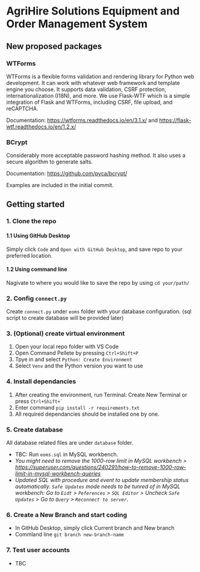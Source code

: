 # AgriHire Solutions Equipment and Order Management System

## New proposed packages
### WTForms
WTForms is a flexible forms validation and rendering library for Python web development. It can work with whatever web framework and template engine you choose. It supports data validation, CSRF protection, internationalization (I18N), and more. We use Flask-WTF which is a simple integration of Flask and WTForms, including CSRF, file upload, and reCAPTCHA.

Documentation: https://wtforms.readthedocs.io/en/3.1.x/ and https://flask-wtf.readthedocs.io/en/1.2.x/

### BCrypt
Considerably more acceptable password hashing method. It also uses a secure algorithm to generate salts.

Documentation: https://github.com/pyca/bcrypt/

Examples are included in the initial commit.

## Getting started
### 1. Clone the repo

#### 1.1 Using GitHub Desktop
Simply click `Code` and `Open with GitHub Desktop`, and save repo to your preferred location.

#### 1.2 Using command line
Nagivate to where you would like to save the repo by using `cd your/path/`

### 2. Config `connect.py`
Create `connect.py` under `eoms` folder with your database configuration. (sql script to create database will be provided later)

### 3. (Optional) create virtual environment
1. Open your local repo folder with VS Code
2. Open Command Pellete by pressing `Ctrl+Shift+P`
3. Tpye in and select `Python: Create Environment`
4. Select `Venv` and the Python version you want to use

### 4. Install dependancies
1. After creating the environment, run Terminal: Create New Terminal or press `` Ctrl+Shift+` ``
2. Enter command `pip install -r requirements.txt`
3. All required dependancies should be installed one by one.

### 5. Create database
All database related files are under `database` folder.
* TBC: Run `eoms.sql` in MySQL workbench. 
* _You might need to remove the 1000-row limit in MySQL workbench > https://superuser.com/questions/240291/how-to-remove-1000-row-limit-in-mysql-workbench-queries_
* _Updated SQL with procedure and event to update membership status automatically. `Safe Updates` mode needs to be tunred of in MySQL workbench: Go to `Eidt` > `Peferences` > `SQL Editor` > Uncheck `Safe Updates` > Go to `Query` > `Reconnect to server`._

### 6. Create a New Branch and start coding
* In GitHub Desktop, simply click Current branch and New branch
* Commland line `git branch new-branch-name`

### 7. Test user accounts
* TBC
